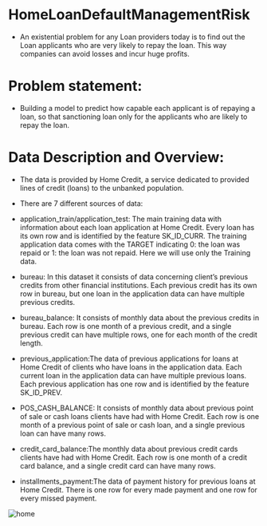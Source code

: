 # HomeLoanDefaultManagementRisk

- An existential problem for any Loan providers today is to find out the Loan applicants who are very likely to repay the loan. This way companies can avoid losses and incur huge profits.

# Problem statement:
- Building a model to predict how capable each applicant is of repaying a loan, so that sanctioning loan only for the applicants who are likely to repay the loan.

# Data Description and Overview:
- The data is provided by Home Credit, a service dedicated to provided lines of credit (loans) to the unbanked population.

- There are 7 different sources of data:

- application_train/application_test: The main training data with information about each loan application at Home Credit. Every loan has its own row and is identified by the feature SK_ID_CURR. The training application data comes with the TARGET indicating 0: the loan was repaid or 1: the loan was not repaid. Here we will use only the Training data.
- bureau: In this dataset it consists of data concerning client’s previous credits from other financial institutions. Each previous credit has its own row in bureau, but one loan in the application data can have multiple previous credits.
- bureau_balance: It consists of monthly data about the previous credits in bureau. Each row is one month of a previous credit, and a single previous credit can have multiple rows, one for each month of the credit length.
- previous_application:The data of previous applications for loans at Home Credit of clients who have loans in the application data. Each current loan in the application data can have multiple previous loans. Each previous application has one row and is identified by the feature SK_ID_PREV.
- POS_CASH_BALANCE: It consists of monthly data about previous point of sale or cash loans clients have had with Home Credit. Each row is one month of a previous point of sale or cash loan, and a single previous loan can have many rows.
- credit_card_balance:The monthly data about previous credit cards clients have had with Home Credit. Each row is one month of a credit card balance, and a single credit card can have many rows.
- installments_payment:The data of payment history for previous loans at Home Credit. There is one row for every made payment and one row for every missed payment.


![home](https://user-images.githubusercontent.com/101788326/186601675-5bc3d64e-80ed-4884-b624-e71375736055.png)
